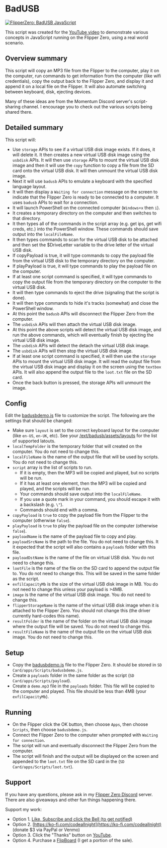 # BadUSB

[![FlipperZero: BadUSB JavaScript](https://img.youtube.com/vi/DAUQGeG4pc4/0.jpg)](https://youtu.be/DAUQGeG4pc4)

This script was created for the [YouTube video](https://youtu.be/DAUQGeG4pc4) to demonstrate various concepts in JavaScript running on the Flipper Zero, using a real world scenario.

## Overview summary
This script will copy an MP3 file from the Flipper to the computer, play it on the computer, run commands to get information from the computer (like wifi credentials), copy the output back to the Flipper Zero, and display it and append it on a local file on the Flipper.  It will also automate switching between keyboard, disk, ejecting devices.

Many of these ideas are from the Momentum Discord server's script-sharing channel.  I encourage you to check out the various scripts being shared there.

## Detailed summary
This script will:

- Use `storage` APIs to see if a virtual USB disk image exists. If it does, it will delete it.  It then creates a new virtual USB disk image using the `usbdisk` APIs.  It will then use `storage` APIs to mount the virtual USB disk image and then it will use the `copy` function to copy a file from the SD card onto the virtual USB disk.  It will then unmount the virtual USB disk image.
- Next it will use `badusb` APIs to emulate a keyboard with the specified language layout.
- It will then display a `Waiting for connection` message on the screen to indicate that the Flipper Zero is ready to be connected to a computer.  It uses `badusb` APIs to wait for a connection.
- It will launch PowerShell on the connected computer (`Windows+x` then `i`).
- It creates a temporary directory on the computer and then switches to that directory.
- It then types all of the commands in the script array (e.g. get ips, get wifi creds, etc.) into the PowerShell window.  These commands should save output into the `localFileName`.
- It then types commands to scan for the virtual USB disk to be attached and then set the $DriveLetter variable to the drive letter of the virtual USB disk.
- If copyPayload is true, it will type commands to copy the payload file from the virtual USB disk to the temporary directory on the computer.
- If playPayload is true, it will type commands to play the payload file on the computer.
- If at least one script command is specified, it will type commands to copy the output file from the temporary directory on the computer to the virtual USB disk.
- It will then type commands to eject the drive (signaling that the script is done).
- It will then type commands to hide it's tracks (somewhat) and close the PowerShell window.
- At this point the `badusb` APIs will disconnect the Flipper Zero from the computer.
- The `usbdisk` APIs will then attach the virtual USB disk image.
- At this point the above scripts will detect the virtual USB disk image, and run the above commands, which will eventually finish by ejecting the virtual USB disk image.
- The `usbdisk` APIs will detect the detach the virtual USB disk image.
- The `usbdisk` APIs will then stop the virtual USB disk image.
- If at least one script command is specified, it will then use the `storage` APIs to mount the virtual USB disk image.  It will read the output file from the virtual USB disk image and display it on the screen using the `textbox` APIs.  It will also append the output file to the `loot.txt` file on the SD card.
- Once the back button is pressed, the storage APIs will unmount the image.

## Config
Edit the [badusbdemo.js](./badusbdemo.js) file to customize the script.  The following are the settings that should be changed:

- Make sure `layout` is set to the correct keyboard layout for the computer (like `en-US`, `en-UK`, etc).  See your [/ext/badusb/assets/layouts](https://github.com/Next-Flip/Momentum-Firmware/tree/dev/applications/main/bad_kb/resources/badusb/assets/layouts) for the list of supported latouts.
- `localTempFolder` is the temporary folder that will created on the computer.  You do not need to change this.
- `localFileName` is the name of the output file that will be used by scripts.  You do not need to change this.
- `script` array is the list of scripts to run.
  - If it is empty, then the MP3 will be copied and played, but no scripts will be run.
  - If it has at least one element, then the MP3 will be copied and played, and the scripts will be run.
  - Your commands should save output into the `localFileName`.
  - If you use a quote mark in your command, you should escape it with a backslash (e.g. `\"`).
  - Commands should end with a comma.
- `copyPayload` is `true` to copy the payload file from the Flipper to the computer (otherwise `false`).
- `playPayload` is `true` to play the payload file on the computer (otherwise `false`).
- `payloadName` is the name of the payload file to copy and play.
- `payloadSrcName` is the path to the file.  You do not need to change this.  It it expected that the script will also contains a `payloads` folder with this file.
- `payloadDstName` is the name of the file on virtual USB disk.  You do not need to change this.
- `lootFile` is the name of the file on the SD card to append the output file to.  You do not need to change this.  This will be saved in the same folder as the script.
- `exfilCapacityMb` is the size of the virtual USB disk image in MB.  You do not need to change this unless your payload is >4MB.
- `image` is the name of the virtual USB disk image.  You do not need to change this.
- `flipperStorageName` is the name of the virtual USB disk image when it is attached to the Flipper Zero.  You should not change this (the driver currently hard-codes this name).
- `resultFolder` is the name of the folder on the virtual USB disk image where the output file will be saved.  You do not need to change this.
- `resultFileName` is the name of the output file on the virtual USB disk image.  You do not need to change this.

## Setup

- Copy the [badusbdemo.js](./badusbdemo.js) file to the Flipper Zero.  It should be stored in `SD Card/apps/Scripts/badusbdemo.js`.
- Create a `payloads` folder in the same folder as the script (`SD Card/apps/Scripts/payload`).
- Create a `demo.mp3` file in the `payloads` folder.  This file will be copied to the computer and played.  This file should be less than 4MB (your `exfilCapacityMb`).

## Running

- On the Flipper click the OK button, then choose `Apps`, then choose `Scripts`, then choose `badusbdemo.js`.
- Connect the Flipper Zero to the computer when prompted with `Waiting for connection`.
- The script will run and eventually disconnect the Flipper Zero from the computer.
- The script will finish and the output will be displayed on the screen and appended to the `loot.txt` file on the SD card in the (`SD Card/apps/Scripts/loot.txt`).

## Support

If you have any questions, please ask in my [Flipper Zero Discord](https://discord.com/invite/NsjCvqwPAd) server.  There are also giveaways and other fun things happening there.

Support my work: 
- Option 1. [Like, Subscribe and click the Bell (to get notified)](https://youtu.be/DAUQGeG4pc4) 
- Option 2. [https://ko-fi.com/codeallnight](https://ko-fi.com/codeallnight) (donate $3 via PayPal or Venmo) 
- Option 3. Click the "Thanks" button on [YouTube](https://youtu.be/DAUQGeG4pc4). 
- Option 4. Purchase a [FlipBoard](https://github.com/MakeItHackin/FlipBoard) (I get a portion of the sale).
